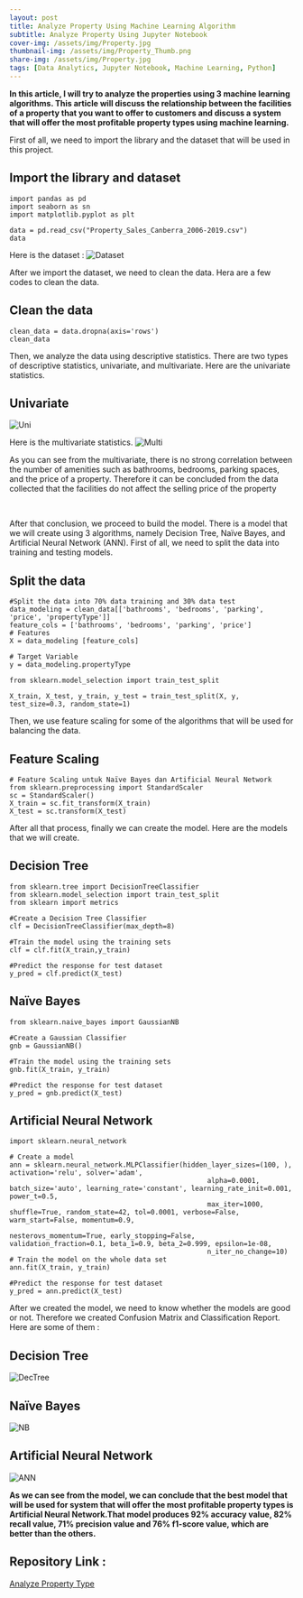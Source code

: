```yaml
---
layout: post
title: Analyze Property Using Machine Learning Algorithm
subtitle: Analyze Property Using Jupyter Notebook
cover-img: /assets/img/Property.jpg
thumbnail-img: /assets/img/Property_Thumb.png
share-img: /assets/img/Property.jpg
tags: [Data Analytics, Jupyter Notebook, Machine Learning, Python]
---
```



**In this article, I will try to analyze the properties using 3 machine learning algorithms. This article will discuss the relationship between the facilities of a property
that you want to offer to customers and discuss a system that will offer the most profitable property types using machine learning.**

First of all, we need to import the library and the dataset that will be used in this project.

## Import the library and dataset
~~~
import pandas as pd
import seaborn as sn
import matplotlib.pyplot as plt
~~~

~~~
data = pd.read_csv("Property_Sales_Canberra_2006-2019.csv")
data
~~~

Here is the dataset :
![Dataset](https://github.com/alvianpratama00/portfolio/blob/master/assets/img/Dataset.png?raw=true)

After we import the dataset, we need to clean the data. Hera are a few codes to clean the data.

## Clean the data
~~~
clean_data = data.dropna(axis='rows')
clean_data
~~~

Then, we analyze the data using descriptive statistics. There are two types of descriptive statistics, univariate, and multivariate.
Here are the univariate statistics. 

## Univariate
![Uni](https://github.com/alvianpratama00/portfolio/blob/master/assets/img/Univariate.png?raw=true)

Here is the multivariate statistics.
![Multi](https://github.com/alvianpratama00/portfolio/blob/master/assets/img/Multivariate.png?raw=true)

As you can see from the multivariate, there is no strong correlation between the number of amenities such as bathrooms, bedrooms, parking spaces, and the price of a property. Therefore it can be concluded from the data collected that the facilities do not affect the selling price of the property

<br />

After that conclusion, we proceed to build the model. There is a model that we will create using 3 algorithms, namely Decision Tree, Naïve Bayes, and Artificial Neural Network (ANN). First of all, we need to split the data into training and testing models. 

## Split the data
~~~
#Split the data into 70% data training and 30% data test
data_modeling = clean_data[['bathrooms', 'bedrooms', 'parking', 'price', 'propertyType']]
feature_cols = ['bathrooms', 'bedrooms', 'parking', 'price']
# Features
X = data_modeling [feature_cols] 

# Target Variable
y = data_modeling.propertyType 

from sklearn.model_selection import train_test_split

X_train, X_test, y_train, y_test = train_test_split(X, y, test_size=0.3, random_state=1)
~~~

Then, we use feature scaling for some of the algorithms that will be used for balancing the data.

## Feature Scaling
~~~
# Feature Scaling untuk Naïve Bayes dan Artificial Neural Network
from sklearn.preprocessing import StandardScaler
sc = StandardScaler()
X_train = sc.fit_transform(X_train)
X_test = sc.transform(X_test)
~~~

After all that process, finally we can create the model. Here are the models that we will create.

## Decision Tree
~~~
from sklearn.tree import DecisionTreeClassifier 
from sklearn.model_selection import train_test_split
from sklearn import metrics

#Create a Decision Tree Classifier
clf = DecisionTreeClassifier(max_depth=8)

#Train the model using the training sets
clf = clf.fit(X_train,y_train)

#Predict the response for test dataset
y_pred = clf.predict(X_test)
~~~


## Naïve Bayes
~~~
from sklearn.naive_bayes import GaussianNB

#Create a Gaussian Classifier
gnb = GaussianNB()

#Train the model using the training sets
gnb.fit(X_train, y_train)

#Predict the response for test dataset
y_pred = gnb.predict(X_test)
~~~

## Artificial Neural Network 
~~~
import sklearn.neural_network

# Create a model
ann = sklearn.neural_network.MLPClassifier(hidden_layer_sizes=(100, ), activation='relu', solver='adam', 
                                                 alpha=0.0001, batch_size='auto', learning_rate='constant', learning_rate_init=0.001, power_t=0.5, 
                                                 max_iter=1000, shuffle=True, random_state=42, tol=0.0001, verbose=False, warm_start=False, momentum=0.9, 
                                                 nesterovs_momentum=True, early_stopping=False, validation_fraction=0.1, beta_1=0.9, beta_2=0.999, epsilon=1e-08, 
                                                 n_iter_no_change=10)
# Train the model on the whole data set
ann.fit(X_train, y_train)

#Predict the response for test dataset
y_pred = ann.predict(X_test)
~~~

After we created the model, we need to know whether the models are good or not. Therefore we created Confusion Matrix and Classification Report.
Here are some of them :


## Decision Tree
![DecTree](https://github.com/alvianpratama00/portfolio/blob/master/assets/img/ConfAcc_DecTree.png?raw=true)

## Naïve Bayes
![NB](https://github.com/alvianpratama00/portfolio/blob/master/assets/img/ConfAcc_NaiveBayes.png?raw=true)

## Artificial Neural Network 
![ANN](https://github.com/alvianpratama00/portfolio/blob/master/assets/img/ConfAcc_ANN.png?raw=true)

**As we can see from the model, we can conclude that the best model that will be used for system that will offer the most profitable property types is Artificial Neural Network.That model produces 92% accuracy value, 82% recall value, 71% precision value and 76% f1-score value, which are better than the others.**

## Repository Link : 
[Analyze Property Type](https://github.com/alvianpratama00/ClassifyingPropertyType_UsingJupyterNotebook)

